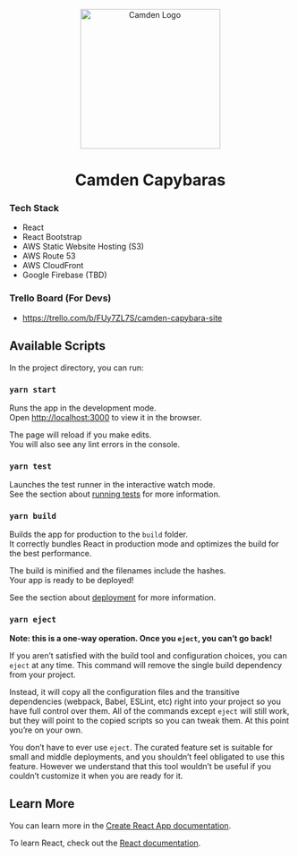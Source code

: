 <p align="center">
  <img src="https://scontent-lhr8-1.xx.fbcdn.net/v/t1.0-9/p960x960/36867593_406766949833688_7835883466062299136_o.jpg?_nc_cat=102&_nc_sid=85a577&_nc_ohc=eZLRx0Acq6sAX_72l3f&_nc_ht=scontent-lhr8-1.xx&_nc_tp=6&oh=50af4ae90a2aeb31ae4e6ec47a67ab3e&oe=5F2D23E9"
       alt="Camden Logo"
       width="250" 
       height="250"/>
</p>

<h1 align="center">Camden Capybaras</h1>


### Tech Stack
- React
- React Bootstrap
- AWS Static Website Hosting (S3)
- AWS Route 53
- AWS CloudFront
- Google Firebase (TBD)

### Trello Board (For Devs)
- https://trello.com/b/FUy7ZL7S/camden-capybara-site

## Available Scripts

In the project directory, you can run:

### `yarn start`

Runs the app in the development mode.<br />
Open [http://localhost:3000](http://localhost:3000) to view it in the browser.

The page will reload if you make edits.<br />
You will also see any lint errors in the console.

### `yarn test`

Launches the test runner in the interactive watch mode.<br />
See the section about [running tests](https://facebook.github.io/create-react-app/docs/running-tests) for more information.

### `yarn build`

Builds the app for production to the `build` folder.<br />
It correctly bundles React in production mode and optimizes the build for the best performance.

The build is minified and the filenames include the hashes.<br />
Your app is ready to be deployed!

See the section about [deployment](https://facebook.github.io/create-react-app/docs/deployment) for more information.

### `yarn eject`

**Note: this is a one-way operation. Once you `eject`, you can’t go back!**

If you aren’t satisfied with the build tool and configuration choices, you can `eject` at any time. This command will remove the single build dependency from your project.

Instead, it will copy all the configuration files and the transitive dependencies (webpack, Babel, ESLint, etc) right into your project so you have full control over them. All of the commands except `eject` will still work, but they will point to the copied scripts so you can tweak them. At this point you’re on your own.

You don’t have to ever use `eject`. The curated feature set is suitable for small and middle deployments, and you shouldn’t feel obligated to use this feature. However we understand that this tool wouldn’t be useful if you couldn’t customize it when you are ready for it.

## Learn More

You can learn more in the [Create React App documentation](https://facebook.github.io/create-react-app/docs/getting-started).

To learn React, check out the [React documentation](https://reactjs.org/).
